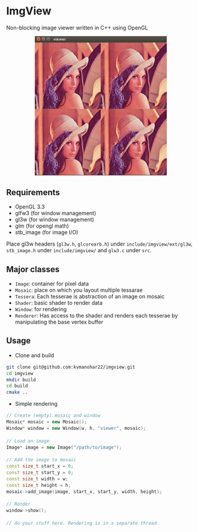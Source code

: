 # ImgView
Non-blocking image viewer written in C++ using OpenGL

<p align="center"><img width="70%" height="70%" src="imgs/img2.png"/></p>

## Requirements
- OpenGL 3.3
- glfw3 (for window management)
- gl3w (for window management)
- glm (for opengl math)
- stb_image (for image I/O)

Place gl3w headers (`gl3w.h`, `glcorearb.h`) under `include/imgview/ext/gl3w`, `stb_image.h` under `include/imgview/` and `glw3.c` under `src`.


## Major classes
- `Image`: container for pixel data
- `Mosaic`: place on which you layout multiple tessarae
- `Tessera`: Each tesserae is abstraction of an image on mosaic
- `Shader`: basic shader to render data
- `Window`: for rendering
- `Renderer`: Has access to the shader and renders each tesserae by manipulating the base vertex buffer


## Usage

- Clone and build
```bash
git clone git@github.com:kvmanohar22/imgview.git
cd imgview
mkdir build
cd build
cmake ..
```

- Simple rendering

```c++
// Create (empty) mosaic and window
Mosaic* mosaic = new Mosaic();
Window* window = new Window(w, h, "viewer", mosaic);

// Load an image
Image* image = new Image("/path/to/image");

// Add the image to mosaic
const size_t start_x = 0;
const size_t start_y = 0;
const size_t width = w;
const size_t height = h;
mosaic->add_image(image, start_x, start_y, width, height);

// Render
window->show();

// do your stuff here. Rendering is in a separate thread
```
